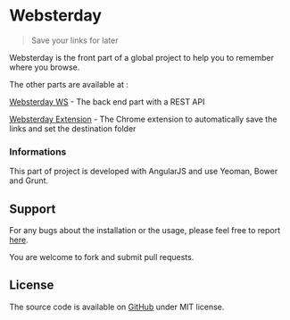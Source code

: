 Websterday
============

> Save your links for later

Websterday is the front part of a global project to help you to remember where you browse.

The other parts are available at :

[Websterday WS](https://github.com/websterday/websterday-ws.git) - The back end part with a REST API

[Websterday Extension](https://github.com/websterday/websterday-ext.git) - The Chrome extension to automatically save the links and set the destination folder

### Informations

This part of project is developed with AngularJS and use Yeoman, Bower and Grunt.

## Support

For any bugs about the installation or the usage, please feel free to report [here](https://github.com/websterday/websterday/issues).

You are welcome to fork and submit pull requests.

## License

The source code is available on [GitHub](https://github.com/websterday/websterday) under MIT license.